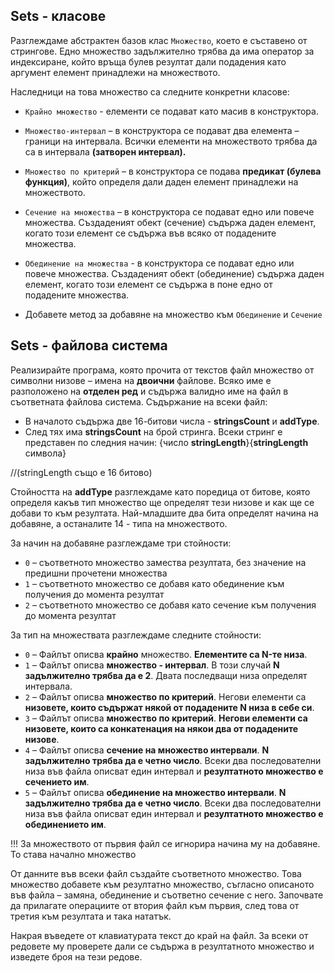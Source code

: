 ## Sets - класове

Разглеждаме абстрактен базов клас `Множество`, което е съставено от стрингове. Едно множество задължително трябва да има оператор за индексиране, който връща булев резултат дали подадения като аргумент елемент принадлежи на множеството.

Наследници на това множество са следните конкретни класове:

- `Крайно множество` - елементи се подават като масив в конструктора.

- `Множество-интервал` – в конструктора се подават два елемента – граници на интервала. Всички елементи на множеството трябва да са в интервала **(затворен интервал).**

- `Множество по критерий` – в конструктора се подава **предикат (булева функция)**, който определя дали даден елемент принадлежи на множеството.

- `Сечение на множества` – в конструктора се подават едно или повече множества. Създаденият обект (сечение) съдържа даден елемент, когато този елемент се съдържа във всяко от подадените множества.

- `Обединение на множества` - в конструктора се подават едно или повече множества. Създаденият обект (обединение) съдържа даден елемент, когато този елемент се съдържа в поне едно от подадените множества.

- Добавете метод за добавяне на множество към `Обединение` и `Сечение`

## Sets - файлова система

Реализирайте програма, която прочита от текстов файл множество от символни низове – имена на **двоични** файлове. Всяко име е разположено на **отделен ред** и съдържа валидно име на файл в съответната файлова система. Съдържание на всеки файл:

- В началото съдържа две 16-битови числа - **stringsCount** и **addType**.
- След тях има **stringsCount** на брой стринга. Всеки стринг е представен по следния начин: {число **stringLength**}{**stringLength** символа} 

//(stringLength също е 16 битово)


Стойността на **addType** разглеждаме като поредица от битове, която определя какъв тип множество ще определят тези низове и как ще се добави то към резултата. Най-младшите два бита определят начина на добавяне, а останалите 14 - типа на множеството.

За начин на добавяне разглеждаме три стойности:
- `0` – съответното множество замества резултата, без значение на предишни прочетени множества
- `1` – съответното множество се добавя като обединение към получения до момента резултат
- `2` – съответното множество се добавя като сечение към получения до момента резултат

За тип на множествата разглеждаме следните стойности:
- `0` – Файлът описва **крайно** множество. **Елементите са N-те низа**.
- `1` – Файлът описва **множество - интервал**. В този случай **N задължително трябва да е 2**. Двата последващи низа определят интервала.
- `2` – Файлът описва **множество по критерий**. Негови елементи са **низовете, които съдържат някой от подадените N низа в себе си**.
- `3` – Файлът описва **множество по критерий**. **Негови елементи са низовете, които са конкатенация на някои два от подадените низове**.
- `4` – Файлът описва **сечение на множество интервали**. **N задължително трябва да е четно число**. Всеки два последователни низа във файла описват един интервал и **резултатното множество е сечението им**.
- `5` – Файлът описва **обединение на множество интервали**. **N задължително трябва да е четно число**. Всеки два последователни низа във файла описват един интервал и **резултатното множество е обединението им**.

!!! За множеството от първия файл се игнорира начина му на добавяне. То става начално множество 

От данните във всеки файл създайте съответното множество. Това множество добавете към резултатно множество, съгласно описаното във файла – замяна, обединение и съответно сечение с него. Започвате да прилагате операциите от втория файл към първия, след това от третия към резултата и така нататък.

Накрая въведете от клавиатурата текст до край на файл. За всеки от редовете му проверете дали се съдържа в резултатното множество и изведете броя на тези редове.